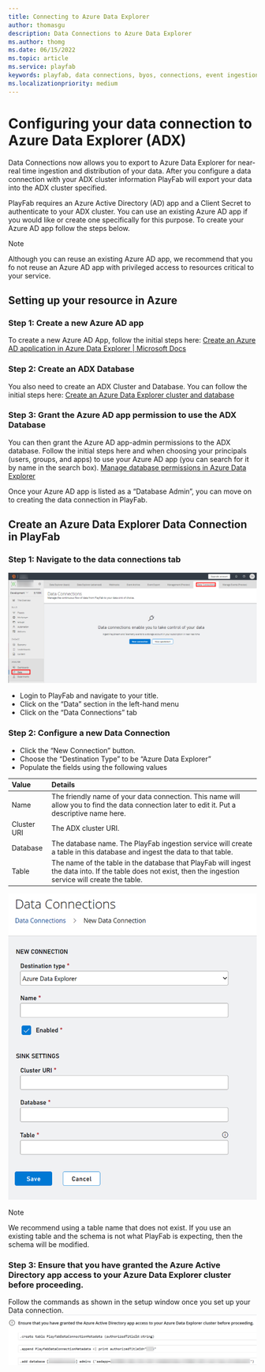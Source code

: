```yaml
---
title: Connecting to Azure Data Explorer
author: thomasgu
description: Data Connections to Azure Data Explorer
ms.author: thomg
ms.date: 06/15/2022
ms.topic: article
ms.service: playfab
keywords: playfab, data connections, byos, connections, event ingestion
ms.localizationpriority: medium
---
```

# Configuring your data connection to Azure Data Explorer (ADX)

Data Connections now allows you to export to Azure Data Explorer for near-real time ingestion and distribution of your data. After you configure a data connection with your ADX cluster information PlayFab will export your data into the ADX cluster specified. 

PlayFab requires an Azure Active Directory (AD) app and a Client Secret to authenticate to your ADX cluster. You can use an existing Azure AD app if you would like or create one specifically for this purpose. To create your Azure AD app follow the steps below. 

> [!Note]
> Although you can reuse an existing Azure AD app, we recommend that you fo not reuse an Azure AD app with privileged access to resources critical to your service. 

## Setting up your resource in Azure

### Step 1: Create a new Azure AD app
To create a new Azure AD App, follow the initial steps here: [Create an Azure AD application in Azure Data Explorer | Microsoft Docs](/azure/data-explorer/provision-azure-ad-app#create-azure-ad-application-registration)

### Step 2: Create an ADX Database
You also need to create an ADX Cluster and Database. You can follow the initial steps here:
[Create an Azure Data Explorer cluster and database](/azure/data-explorer/create-cluster-database-portal)

### Step 3: Grant the Azure AD app permission to use the ADX Database
You can then grant the Azure AD app-admin permissions to the ADX database. Follow the initial steps here and when choosing your principals (users, groups, and apps) to use your Azure AD app (you can search for it by name in the search box).
[Manage database permissions in Azure Data Explorer](/azure/data-explorer/manage-database-permissions)

Once your Azure AD app is listed as a “Database Admin”, you can move on to creating the data connection in PlayFab.

## Create an Azure Data Explorer Data Connection in PlayFab

### Step 1: Navigate to the data connections tab

![Screenshot of PlayFab data connections tab](media/navigate-to-data-connections-tab.png "PlayFab data connections tab") 

- Login to PlayFab and navigate to your title.
- Click on the “Data” section in the left-hand menu
- Click on the “Data Connections” tab

### Step 2: Configure a new Data Connection

- Click the “New Connection” button.
- Choose the “Destination Type” to be “Azure Data Explorer”
- Populate the fields using the following values  

| Value | Details |
|:-----------|:-----------|
|Name | The friendly name of your data connection. This name will allow you to find the data connection later to edit it. Put a descriptive name here. 
| Cluster URI  | The ADX cluster URI.|
| Database | The database name. The PlayFab ingestion service will create a table in this database and ingest the data to that table. |
| Table | The name of the table in the database that PlayFab will ingest the data into. If the table does not exist, then the ingestion service will create the table. |

![Screenshot of configuring and ADX data connection](media/Config-ADX-Data-Connections.png "ADX data connection configuration") 

> [!Note]
> We recommend using a table name that does not exist. If you use an existing table and the schema is not what PlayFab is expecting, then the schema will be modified. 

### Step 3: Ensure that you have granted the Azure Active Directory app access to your Azure Data Explorer cluster before proceeding. 

Follow the commands as shown in the setup window once you set up your Data connection. 
![Screenshot of granting access to AAD App](media/grant-aad-access.png "Grant AAD App access") 

